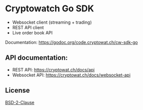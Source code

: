 # Cryptowatch Go SDK

- Websocket client (streaming + trading)
- REST API client
- Live order book API

Documentation: https://godoc.org/code.cryptowat.ch/cw-sdk-go

## API documentation:
- REST API: https://cryptowat.ch/docs/api
- Websocket API: https://cryptowat.ch/docs/websocket-api

## License
[BSD-2-Clause](LICENSE)

